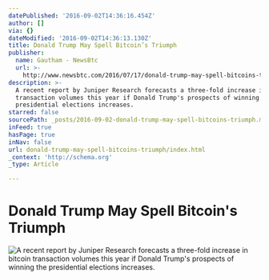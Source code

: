 ```yaml
---
datePublished: '2016-09-02T14:36:16.454Z'
author: []
via: {}
dateModified: '2016-09-02T14:36:13.130Z'
title: Donald Trump May Spell Bitcoin’s Triumph
publisher:
  name: Gautham - NewsBtc
  url: >-
    http://www.newsbtc.com/2016/07/17/donald-trump-may-spell-bitcoins-triumph-juniper-research/
description: >-
  A recent report by Juniper Research forecasts a three-fold increase in bitcoin
  transaction volumes this year if Donald Trump's prospects of winning the
  presidential elections increases. 
starred: false
sourcePath: _posts/2016-09-02-donald-trump-may-spell-bitcoins-triumph.md
inFeed: true
hasPage: true
inNav: false
url: donald-trump-may-spell-bitcoins-triumph/index.html
_context: 'http://schema.org'
_type: Article

---
```

# **Donald Trump May Spell Bitcoin's Triumph**
![A recent report by Juniper Research forecasts a three-fold increase in bitcoin transaction volumes this year if Donald Trump's prospects of winning the presidential elections increases. ](https://the-grid-user-content.s3-us-west-2.amazonaws.com/c04411e5-17e8-4ca9-b074-6d0f27a15a9f.jpg)